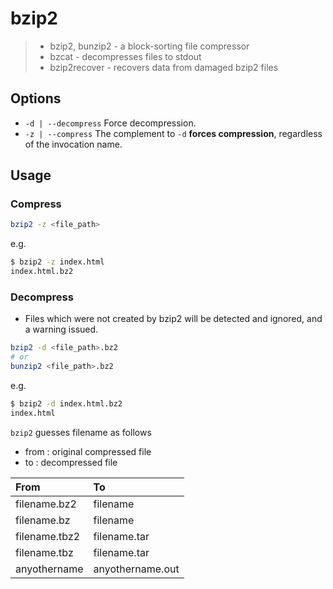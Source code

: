 # bzip2

> - bzip2, bunzip2 - a block-sorting file compressor
> - bzcat - decompresses files to stdout
> - bzip2recover - recovers data from damaged bzip2 files

## Options

- `-d | --decompress` Force decompression.
- `-z | --compress` The complement to `-d` **forces compression**, regardless of the invocation name.

## Usage

### Compress

```bash
bzip2 -z <file_path>
```

e.g.

```bash
$ bzip2 -z index.html
index.html.bz2
```

### Decompress

- Files which were not created by bzip2 will be detected and ignored, and a warning issued.

```bash
bzip2 -d <file_path>.bz2
# or
bunzip2 <file_path>.bz2
```

e.g.

```bash
$ bzip2 -d index.html.bz2
index.html
```

`bzip2` guesses filename as follows

- from : original compressed file
- to : decompressed file

|From|To|
|:-|:-|
|filename.bz2|filename|
|filename.bz|filename|
|filename.tbz2|filename.tar|
|filename.tbz|filename.tar|
|anyothername|anyothername.out|
